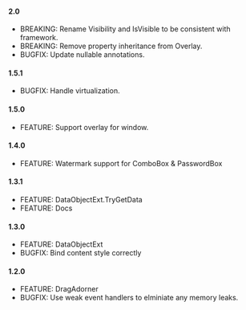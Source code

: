 #### 2.0
* BREAKING: Rename Visibility and IsVisible to be consistent with framework.
* BREAKING: Remove property inheritance from Overlay.
* BUGFIX: Update nullable annotations.

#### 1.5.1
* BUGFIX: Handle virtualization.

#### 1.5.0
* FEATURE: Support overlay for window.

#### 1.4.0
* FEATURE: Watermark support for ComboBox & PasswordBox

#### 1.3.1
* FEATURE: DataObjectExt.TryGetData
* FEATURE: Docs

#### 1.3.0
* FEATURE: DataObjectExt
* BUGFIX: Bind content style correctly

#### 1.2.0
* FEATURE: DragAdorner
* BUGFIX: Use weak event handlers to elminiate any memory leaks.

